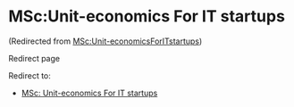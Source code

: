 






MSc:Unit-economics For IT startups
==================================



(Redirected from [MSc:Unit-economicsForITstartups](/index.php?title=MSc:Unit-economicsForITstartups&redirect=no "MSc:Unit-economicsForITstartups"))  

Redirect page


Redirect to:

* [MSc: Unit-economics For IT startups](/index.php/MSc:_Unit-economics_For_IT_startups "MSc: Unit-economics For IT startups")









